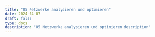 ```yaml
---
title: "05 Netzwerke analysieren und optimieren"
date: 2024-04-07
draft: false
type: docs
description: "05 Netzwerke analysieren und optimieren description"
---
```


